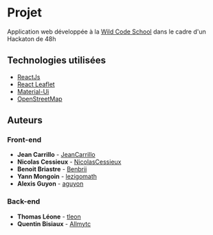 # Projet 

Application web développée à la [Wild Code School](https://wildcodeschool.com) dans le cadre d'un Hackaton de 48h

## Technologies utilisées

*  [ReactJs](https://reactjs.org)
*  [React Leaflet](https://react-leaflet.js.org/)
*  [Material-Ui](https://material-ui.com)
*  [OpenStreetMap](https://openstreetmap.org)


## Auteurs 

### Front-end
* **Jean Carrillo** - [JeanCarrillo](https://github.com/JeanCarrillo)
* **Nicolas Cessieux** - [NicolasCessieux](https://github.com/NicolasCessieux)
* **Benoit Briastre** - [Benbrii](https://github.com/Benbrii)
* **Yann Mongoin** - [lezigomath](https://github.com/lezigomath)
* **Alexis Guyon** - [aguyon](https://github.com/aguyon)

### Back-end
* **Thomas Léone** - [tleon](https://github.com/tleon)
* **Quentin Bisiaux** - [Allmytc](https://github.com/Allmytc)
